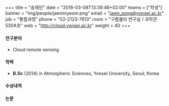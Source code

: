+++
title = "송재인"
date = "2018-03-08T13:39:46+02:00"
teams = ["학생"]
banner = "img/people/jaeminyeom.png"
email = "jaein_song@yonsei.ac.kr"
job = "통합과정"
phone = "02-2123-7613"
room = "구름물리 연구실 / 과학관 530A호"
web = "http://cloud.yonsei.ac.kr"
weight = 40
+++

#### 연구분야
+ Cloud remote sensing

#### 학력
 + **B.Sc** (2014) in Atmospheric Sciences, Yonsei University, Seoul, Korea

#### 수상내역

#### 논문
